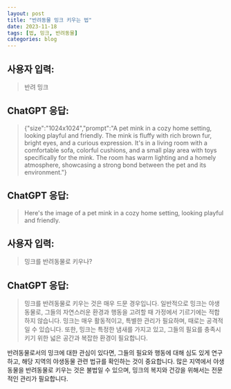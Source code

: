 ```yaml
---
layout: post
title: "반려동물 밍크 키우는 법"
date: 2023-11-18
tags: [법, 밍크, 반려동물]
categories: blog
---
```


## 사용자 입력:
> 반려 밍크

## ChatGPT 응답:
> {"size":"1024x1024","prompt":"A pet mink in a cozy home setting, looking playful and friendly. The mink is fluffy with rich brown fur, bright eyes, and a curious expression. It's in a living room with a comfortable sofa, colorful cushions, and a small play area with toys specifically for the mink. The room has warm lighting and a homely atmosphere, showcasing a strong bond between the pet and its environment."}

## ChatGPT 응답:
> Here's the image of a pet mink in a cozy home setting, looking playful and friendly.

## 사용자 입력:
> 밍크를 반려동물로 키우나?

## ChatGPT 응답:
> 밍크를 반려동물로 키우는 것은 매우 드문 경우입니다. 일반적으로 밍크는 야생 동물로, 그들의 자연스러운 환경과 행동을 고려할 때 가정에서 기르기에는 적합하지 않습니다. 밍크는 매우 활동적이고, 특별한 관리가 필요하며, 때로는 공격적일 수 있습니다. 또한, 밍크는 특정한 냄새를 가지고 있고, 그들의 필요를 충족시키기 위한 넓은 공간과 복잡한 환경이 필요합니다. 

반려동물로서의 밍크에 대한 관심이 있다면, 그들의 필요와 행동에 대해 심도 있게 연구하고, 해당 지역의 야생동물 관련 법규를 확인하는 것이 중요합니다. 많은 지역에서 야생동물을 반려동물로 키우는 것은 불법일 수 있으며, 밍크의 복지와 건강을 위해서는 전문적인 관리가 필요합니다.

